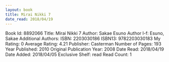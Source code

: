 ```yaml
---
layout: book
title: Mirai Nikki 7
date_read: 2018/04/19
---
```


Book Id: 8892066
Title: Mirai Nikki 7
Author: Sakae Esuno
Author l-f: Esuno, Sakae
Additional Authors: 
ISBN: 2203030186
ISBN13: 9782203030183
My Rating: 0
Average Rating: 4.21
Publisher: Casterman
Number of Pages: 193
Year Published: 2010
Original Publication Year: 2008
Date Read: 2018/04/19
Date Added: 2018/04/05
Exclusive Shelf: read
Read Count: 1

